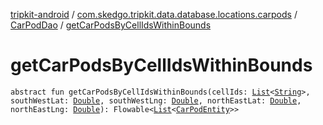 [tripkit-android](../../index.md) / [com.skedgo.tripkit.data.database.locations.carpods](../index.md) / [CarPodDao](index.md) / [getCarPodsByCellIdsWithinBounds](./get-car-pods-by-cell-ids-within-bounds.md)

# getCarPodsByCellIdsWithinBounds

`abstract fun getCarPodsByCellIdsWithinBounds(cellIds: `[`List`](https://kotlinlang.org/api/latest/jvm/stdlib/kotlin.collections/-list/index.html)`<`[`String`](https://kotlinlang.org/api/latest/jvm/stdlib/kotlin/-string/index.html)`>, southWestLat: `[`Double`](https://kotlinlang.org/api/latest/jvm/stdlib/kotlin/-double/index.html)`, southWestLng: `[`Double`](https://kotlinlang.org/api/latest/jvm/stdlib/kotlin/-double/index.html)`, northEastLat: `[`Double`](https://kotlinlang.org/api/latest/jvm/stdlib/kotlin/-double/index.html)`, northEastLng: `[`Double`](https://kotlinlang.org/api/latest/jvm/stdlib/kotlin/-double/index.html)`): Flowable<`[`List`](https://kotlinlang.org/api/latest/jvm/stdlib/kotlin.collections/-list/index.html)`<`[`CarPodEntity`](../-car-pod-entity/index.md)`>>`